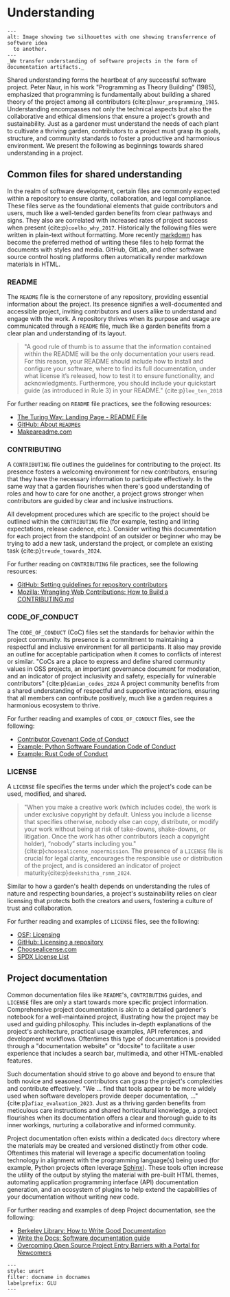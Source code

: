 # Understanding

```{figure} ../assets/garden-lattice-understanding-transfer.png
---
alt: Image showing two silhouettes with one showing transferrence of software idea
  to another.
---
_We transfer understanding of software projects in the form of documentation artifacts._
```

Shared understanding forms the heartbeat of any successful software project.
Peter Naur, in his work "Programming as Theory Building" (1985), emphasized that programming is fundamentally about building a shared theory of the project among all contributors {cite:p}`naur_programming_1985`.
Understanding encompasses not only the technical aspects but also the collaborative and ethical dimensions that ensure a project's growth and sustainability.
Just as a gardener must understand the needs of each plant to cultivate a thriving garden, contributors to a project must grasp its goals, structure, and community standards to foster a productive and harmonious environment.
We present the following as beginnings towards shared understanding in a project.

## Common files for shared understanding

In the realm of software development, certain files are commonly expected within a repository to ensure clarity, collaboration, and legal compliance.
These files serve as the foundational elements that guide contributors and users, much like a well-tended garden benefits from clear pathways and signs.
They also are correlated with increased rates of project success when present {cite:p}`coelho_why_2017`.
Historically the following files were written in plain-text without formatting.
More recently [markdown](https://en.wikipedia.org/wiki/Markdown) has become the preferred method of writing these files to help format the documents with styles and media.
GitHub, GitLab, and other software source control hosting platforms often automatically render markdown materials in HTML.

### README

The `README` file is the cornerstone of any repository, providing essential information about the project.
Its presence signifies a well-documented and accessible project, inviting contributors and users alike to understand and engage with the work.
A repository thrives when its purpose and usage are communicated through a `README` file, much like a garden benefits from a clear plan and understanding of its layout.

> "A good rule of thumb is to assume that the information contained within the README will be the only documentation your users read.
> For this reason, your README should include how to install and configure your software, where to find its full documentation, under what license it’s released, how to test it to ensure functionality, and acknowledgments.
> Furthermore, you should include your quickstart guide (as introduced in Rule 3) in your README." {cite:p}`lee_ten_2018`

For further reading on `README` file practices, see the following resources:

- [The Turing Way: Landing Page - README File](https://book.the-turing-way.org/project-design/project-repo/project-repo-readme.html)
- [GitHub: About `README`s](https://docs.github.com/en/repositories/managing-your-repositorys-settings-and-features/customizing-your-repository/about-readmes)
- [Makeareadme.com](https://www.makeareadme.com/)

### CONTRIBUTING

A `CONTRIBUTING` file outlines the guidelines for contributing to the project.
Its presence fosters a welcoming environment for new contributors, ensuring that they have the necessary information to participate effectively.
In the same way that a garden flourishes when there's good understanding of roles and how to care for one another, a project grows stronger when contributors are guided by clear and inclusive instructions.

All development procedures which are specific to the project should be outlined within the `CONTRIBUTING` file (for example, testing and linting expectations, release cadence, etc.).
Consider writing this documentation for each project from the standpoint of an outsider or beginner who may be trying to add a new task, understand the project, or complete an existing task {cite:p}`treude_towards_2024`.

For further reading on `CONTRIBUTING` file practices, see the following resources:

- [GitHub: Setting guidelines for repository contributors](https://docs.github.com/en/communities/setting-up-your-project-for-healthy-contributions/setting-guidelines-for-repository-contributors)
- [Mozilla: Wrangling Web Contributions: How to Build a CONTRIBUTING.md](https://mozillascience.github.io/working-open-workshop/contributing/)

### CODE_OF_CONDUCT

The `CODE_OF_CONDUCT` (CoC) files set the standards for behavior within the project community.
Its presence is a commitment to maintaining a respectful and inclusive environment for all participants.
It also may provide an outline for acceptable participation when it comes to conflicts of interest or similar.
"CoCs are a place to express and define shared community values in OSS projects, an important governance document for moderation, and an indicator of project inclusivity and safety, especially for vulnerable contributors" {cite:p}`damian_codes_2024`
A project community benefits from a shared understanding of respectful and supportive interactions, ensuring that all members can contribute positively, much like a garden requires a harmonious ecosystem to thrive.

For further reading and examples of `CODE_OF_CONDUCT` files, see the following:

- [Contributor Covenant Code of Conduct](https://www.contributor-covenant.org/)
- [Example: Python Software Foundation Code of Conduct](https://policies.python.org/python.org/code-of-conduct/)
- [Example: Rust Code of Conduct](https://www.rust-lang.org/policies/code-of-conduct)

### LICENSE

A `LICENSE` file specifies the terms under which the project's code can be used, modified, and shared.

> "When you make a creative work (which includes code), the work is under exclusive copyright by default. Unless you include a license that specifies otherwise, nobody else can copy, distribute, or modify your work without being at risk of take-downs, shake-downs, or litigation. Once the work has other contributors (each a copyright holder), “nobody” starts including you." {cite:p}`choosealicense_nopermission`.
> The presence of a `LICENSE` file is crucial for legal clarity, encourages the responsible use or distribution of the project, and is considered an indicator of project maturity{cite:p}`deekshitha_rsmm_2024`.

Similar to how a garden's health depends on understanding the rules of nature and respecting boundaries, a project's sustainability relies on clear licensing that protects both the creators and users, fostering a culture of trust and collaboration.

For further reading and examples of `LICENSE` files, see the following:

- [OSF: Licensing](https://help.osf.io/article/148-licensing)
- [GitHub: Licensing a repository](https://docs.github.com/en/repositories/managing-your-repositorys-settings-and-features/customizing-your-repository/licensing-a-repository)
- [Choosealicense.com](https://choosealicense.com/)
- [SPDX License List](https://spdx.org/licenses/)

## Project documentation

Common documentation files like `README`'s, `CONTRIBUTING` guides, and `LICENSE` files are only a start towards more specific project information.
Comprehensive project documentation is akin to a detailed gardener's notebook for a well-maintained project, illustrating how the project may be used and guiding philosophy.
This includes in-depth explanations of the project's architecture, practical usage examples, API references, and development workflows.
Oftentimes this type of documentation is provided through a "documentation website" or "docsite" to facilitate a user experience that includes a search bar, multimedia, and other HTML-enabled features.

Such documentation should strive to go above and beyond to ensure that both novice and seasoned contributors can grasp the project's complexities and contribute effectively.
"We … find that tools appear to be more widely used when software developers provide deeper documentation, …" {cite:p}`afiaz_evaluation_2023`.
Just as a thriving garden benefits from meticulous care instructions and shared horticultural knowledge, a project flourishes when its documentation offers a clear and thorough guide to its inner workings, nurturing a collaborative and informed community.

Project documentation often exists within a dedicated `docs` directory where the materials may be created and versioned distinctly from other code.
Oftentimes this material will leverage a specific documentation tooling technology in alignment with the programming language(s) being used (for example, Python projects often leverage [Sphinx](https://www.sphinx-doc.org/en/master/)).
These tools often increase the utility of the output by styling the material with pre-built HTML themes, automating application programming interface (API) documentation generation, and an ecosystem of plugins to help extend the capabilities of your documentation without writing new code.

For further reading and examples of deep Project documentation, see the following:

- [Berkeley Library: How to Write Good Documentation](https://guides.lib.berkeley.edu/how-to-write-good-documentation)
- [Write the Docs: Software documentation guide](https://www.writethedocs.org/guide/)
- [Overcoming Open Source Project Entry Barriers with a Portal for Newcomers](https://dl.acm.org/doi/10.1145/2884781.2884806)

```{bibliography}
---
style: unsrt
filter: docname in docnames
labelprefix: GLU
---
```
